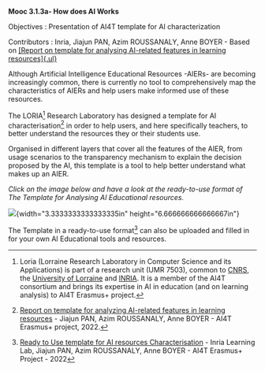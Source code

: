 **Mooc 3.1.3a- How does AI Works**

Objectives : Presentation of AI4T template for AI characterization

Contributors : Inria, Jiajun PAN, Azim ROUSSANALY, Anne BOYER - Based on
[[Report on template for analysing AI-related features in learning
resources]{.ul}](https://drive.google.com/file/d/1to-tUFkhSOaSGQr4JGCETscxbvbLxyzI/view?usp=sharing)

Although Artificial Intelligence Educational Resources -AIERs- are becoming increasingly common, there is currently no tool to comprehensively map the characteristics of AIERs and help users make informed use of these resources.

The LORIA[^1] Research Laboratory has designed a template for AI characterisation[^2] in order to help users, and here specifically teachers, to better understand the resources they or their students use.

Organised in different layers that cover all the features of the AIER, from usage scenarios to the transparency mechanism to explain the
decision proposed by the AI, this template is a tool to help better understand what makes up an AIER.

_Click on the image below and have a look at the ready-to-use format of The Template for Analysing AI Educational resources._

![](media/image1.jpg){width="3.3333333333333335in" height="6.666666666666667in"}

The Template in a ready-to-use format[^3] can also be uploaded and filled in for your own AI Educational tools and resources.

[^1]: Loria (Lorraine Research Laboratory in Computer Science and its Applications) is part of a research unit (UMR 7503), common to [CNRS](http://www.cnrs.fr/index.php), the [University of Lorraine](http://vers.univ-lorraine.fr/) and [INRIA](http://www.inria.fr/en/). It is a member of the AI4T consortium and brings its expertise in AI in education (and on learning analysis) to AI4T Erasmus+ project.

[^2]: [Report on template for analyzing AI-related features in learning resources](../REPORT_ON_THE_TEMPLATE_1.0.pdf) - Jiajun PAN, Azim ROUSSANALY, Anne BOYER - AI4T Erasmus+ project, 2022.

[^3]: [Ready to Use template for AI resources Characterisation](https://github.com/inrialearninglab/ai4t/blob/mooc-v2/docs/O1-Mooc/module-3-how-does-AI-work/3-1-ai-in-all-its-forms/AI4T-Template_Ready_to_use.pdf) - Inria Learning Lab, Jiajun PAN, Azim ROUSSANALY, Anne BOYER - AI4T Erasmus+ Project - 2022
